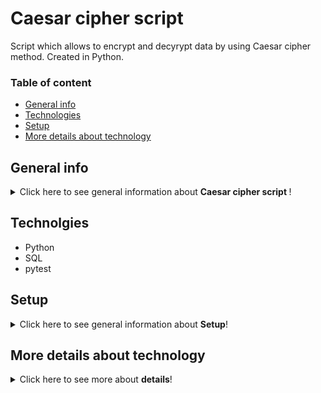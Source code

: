 # Caesar cipher script

Script which allows to encrypt and decyrypt data by using Caesar cipher method. Created in Python. 

### Table of content 
* [General info](#general-info)
* [Technologies](#technologies)
* [Setup](#setup)
* [More details about technology](#more-details)

## General info <a name="general-info"></a>
<details>
<summary>Click here to see general information about <b>Caesar cipher script </b>!</summary>

Main purpose of this  script is to encrypt or decrypt text which is provided by user or provided in json file. All operations are collecting in connected database. 
This simple aplication is created on Facade pattern. 
</details>

## Technolgies <a name="technologies"></a>
<ul>
<li>Python</li>
<li>SQL</li>
<li>pytest</li>
</ul>

## Setup <a name="setup"></a>
<details>
<summary>Click here to see general information about <b>Setup</b>!</summary>
<li>Clone the repo</li>
<code>git clone [https://github.com/your_username_/Project-Name](https://github.com/wksiazak/Caesar-Cipher_mini_project).git</code>
<li>In the terminal go to directory with repository and run this command</li>
<code>pip install -r requirements.txt</code>
<li>In the terminal go to directory with repository and run this command</li>
<code> python main.py</code>
</details>

## More details about technology <a name="more-details"></a>
<details>
<summary>Click here to see more about <b>details</b>!</summary>
As mentioned in general info application is using facade design pattern. File fascade.py includes main menu which allows user for: 
    <li>encrypt</li>
    <li>decrypt</li>
    <li>encrypt from json file</li>
    <li>decrypt from json file</li>
    <li>export ciphers from memory to file</li>
As aplication is running all operations are saved in connected database. There is an option to export all records to file. 
</details>
